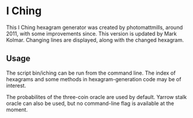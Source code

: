 # I Ching
This I Ching hexagram generator was created by photomattmills, around 2011, with some improvements since. This version is updated by Mark Kolmar. Changing lines are displayed, along with the changed hexagram.

## Usage
The script bin/iching can be run from the command line. The index of hexagrams and some methods in hexagram-generation code may be of interest.

The probabilites of the three-coin oracle are used by default. Yarrow stalk oracle can also be used, but no command-line flag is available at the moment.
